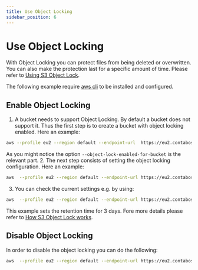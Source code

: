 ```yaml
---
title: Use Object Locking
sidebar_position: 6
---
```


# Use Object Locking

With Object Locking you can protect files from being deleted or overwritten. You can also make the protection last for a specific amount of time. Please refer to [Using S3 Object Lock](https://docs.aws.amazon.com/AmazonS3/latest/userguide/object-lock.html).

The following example require [aws cli](/docs/Object-Storage/Tools/aws-cli) to be installed and configured.

## Enable Object Locking

1. A bucket needs to support Object Locking. By default a bucket does not support it. Thus the first step is to create a bucket with object locking enabled. Here an example:

  ```bash
  aws --profile eu2 --region default --endpoint-url  https://eu2.contabostorage.com s3api create-bucket --bucket bucket-with-locking --object-lock-enabled-for-bucket
  ```

  As you might notice the option  `--object-lock-enabled-for-bucket` is the relevant part.
2. The next step consists of setting the object locking configuration. Here an example:

  ```bash
  aws  --profile eu2 --region default --endpoint-url https://eu2.contabostorage.com s3api put-object-lock-configuration --bucket bucket-with-locking --object-lock-configuration '{ "ObjectLockEnabled": "Enabled", "Rule": { "DefaultRetention": { "Mode": "GOVERNANCE", "Days": 3 } } }'
  ```

3. You can check the current settings e.g. by using:

  ```bash
  aws  --profile eu2 --region default --endpoint-url https://eu2.contabostorage.com s3api get-object-lock-configuration --bucket bucket-with-locking
  ```

  This example sets the retention time for 3 days. Fore more details please refer to [How S3 Object Lock works](https://docs.aws.amazon.com/AmazonS3/latest/userguide/object-lock-overview.html).

## Disable Object Locking

In order to disable the object locking you can do the following:

```bash
aws  --profile eu2 --region default --endpoint-url https://eu2.contabostorage.com s3api put-object-lock-configuration --bucket test-is-lock --object-lock-configuration '{ "ObjectLockEnabled": "Enabled" }'
```
